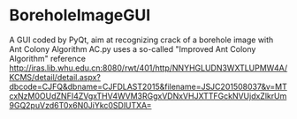 # BoreholeImageGUI
A GUI coded by PyQt, aim at recognizing crack of a borehole image with Ant Colony Algorithm
AC.py uses a so-called "Improved Ant Colony Algorithm"
reference http://iras.lib.whu.edu.cn:8080/rwt/401/http/NNYHGLUDN3WXTLUPMW4A/KCMS/detail/detail.aspx?dbcode=CJFQ&dbname=CJFDLAST2015&filename=JSJC201508037&v=MTcxNzM0OUdZNFI4ZVgxTHV4WVM3RGgxVDNxVHJXTTFGckNVUjdxZlkrUm9GQ2puVzd6T0x6N0JiYkc0SDlUTXA=
